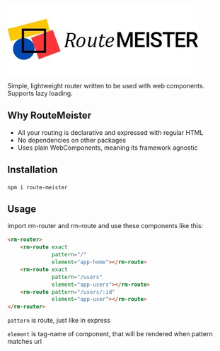 ![alt text](https://raw.githubusercontent.com/mishotek/route-meister/main/about/package-logo.jpg)

Simple, lightweight router written to be used with web components. Supports lazy loading.

## Why RouteMeister
* All your routing is declarative and expressed with regular HTML
* No dependencies on other packages
* Uses plain WebComponents, meaning its framework agnostic

## Installation
```npm i route-meister```

## Usage
import rm-router and rm-route and use these components like this:
```html
<rm-router>
    <rm-route exact
              pattern="/"
              element="app-home"></rm-route>
    <rm-route exact
              pattern="/users"
              element="app-users"></rm-route>
    <rm-route pattern="/users/:id"
              element="app-user"></rm-route>
</rm-router>
```
```pattern``` is route, just like in express

```element``` is tag-name of component, that will be rendered when pattern matches url